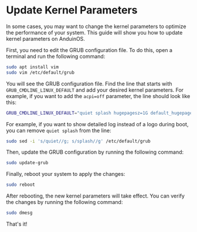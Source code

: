 # Update Kernel Parameters

In some cases, you may want to change the kernel parameters to optimize the performance of your system. This guide will show you how to update kernel parameters on AnduinOS.

First, you need to edit the GRUB configuration file. To do this, open a terminal and run the following command:

```bash
sudo apt install vim
sudo vim /etc/default/grub
```

You will see the GRUB configuration file. Find the line that starts with `GRUB_CMDLINE_LINUX_DEFAULT` and add your desired kernel parameters. For example, if you want to add the `acpi=off` parameter, the line should look like this:

```bash
GRUB_CMDLINE_LINUX_DEFAULT="quiet splash hugepagesz=1G default_hugepagesz=2M intel_iommu=on iommu=pt cpufreq.default_governor=performance"
```

For example, if you want to show detailed log instead of a logo during boot, you can remove `quiet splash` from the line:

```bash
sudo sed -i 's/quiet//g; s/splash//g' /etc/default/grub
```

Then, update the GRUB configuration by running the following command:

```bash
sudo update-grub
```

Finally, reboot your system to apply the changes:

```bash
sudo reboot
```

After rebooting, the new kernel parameters will take effect. You can verify the changes by running the following command:

```bash
sudo dmesg
```

That's it!